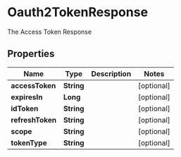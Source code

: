 

# Oauth2TokenResponse

The Access Token Response

## Properties

Name | Type | Description | Notes
------------ | ------------- | ------------- | -------------
**accessToken** | **String** |  |  [optional]
**expiresIn** | **Long** |  |  [optional]
**idToken** | **String** |  |  [optional]
**refreshToken** | **String** |  |  [optional]
**scope** | **String** |  |  [optional]
**tokenType** | **String** |  |  [optional]



